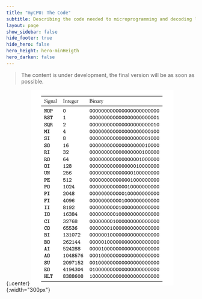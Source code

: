 ```yaml
---
title: "myCPU: The Code"
subtitle: Describing the code needed to microprogramming and decoding logic
layout: page
show_sidebar: false
hide_footer: true
hide_hero: false
hero_height: hero-minHeigth
hero_darken: false
---
```

> The content is under development, the final version will be as soon as possible.
>

{:.center}
![Microinstruction Primitives binary and integer values](/img/mycpu/tables/micro_primitives_values.png){:width="300px"}